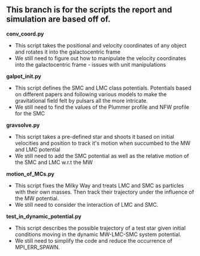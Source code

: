 ## This branch is for the scripts the report and simulation are based off of.

**conv_coord.py**
- This script takes the positional and velocity coordinates of any object and rotates it into the galactocentric frame
- We still need to figure out how to manipulate the velocity coordinates into the galactocentric frame - issues with unit manipulations

**galpot_init.py**
- This script defines the SMC and LMC class potentials. Potentials based on different papers and following various models to make the gravitational field felt by pulsars
  all the more intricate.
- We still need to find the values of the Plummer profile and NFW profile for the SMC

**gravsolve.py**
- This script takes a pre-defined star and shoots it based on initial velocities and position to track it's motion when succumbed to the MW and LMC potential
- We still need to add the SMC potential as well as the relative motion of the SMC and LMC w.r.t the MW

**motion_of_MCs.py**
- This script fixes the Milky Way and treats LMC and SMC as particles with their own masses. Then track their trajectory under the influence of the MW potential.
- We still need to consider the interaction of LMC and SMC.

**test_in_dynamic_potential.py**
- This script describes the possible trajectory of a test star given initial conditions moving in the dynamic MW-LMC-SMC system potential. 
- We still need to simplify the code and reduce the occurrence of MPI_ERR_SPAWN.
